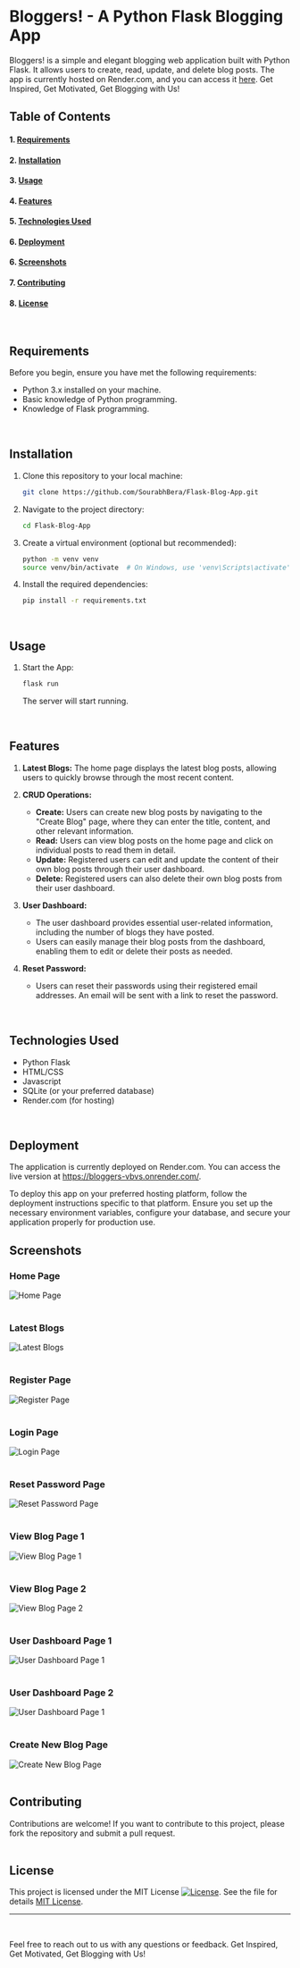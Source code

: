 # Bloggers! - A Python Flask Blogging App

Bloggers! is a simple and elegant blogging web application built with Python Flask. It allows users to create, read, update, and delete blog posts. The app is currently hosted on Render.com, and you can access it [here](https://bloggers-vbvs.onrender.com/). Get Inspired, Get Motivated, Get Blogging with Us!
<br>   

## Table of Contents

#### 1. [Requirements](#requirements)
#### 2. [Installation](#installation)
#### 3. [Usage](#usage)
#### 4. [Features](#features)
#### 5. [Technologies Used](#technologies_used)
#### 6. [Deployment](#deployment)
#### 6. [Screenshots](#screenshots)
#### 7. [Contributing](#contributing)
#### 8. [License](#license)  
<br>


## <a name="requirements">Requirements</a>

Before you begin, ensure you have met the following requirements:

- Python 3.x installed on your machine.
- Basic knowledge of Python programming.
- Knowledge of Flask programming.
<br>


## <a name="installation">Installation</a>

1. Clone this repository to your local machine:

    ```bash
    git clone https://github.com/SourabhBera/Flask-Blog-App.git
    ```

2. Navigate to the project directory:

    ```bash
    cd Flask-Blog-App
    ```

3. Create a virtual environment (optional but recommended):

    ```bash
    python -m venv venv
    source venv/bin/activate  # On Windows, use 'venv\Scripts\activate'
    ```

4. Install the required dependencies:

    ```bash
    pip install -r requirements.txt
    ```
<br>   



## <a name="usage">Usage</a>

1. Start the App:

    ```bash
    flask run
    ```

   The server will start running.

<br>   



## <a name="features">Features</a>


1. **Latest Blogs:** The home page displays the latest blog posts, allowing users to quickly browse through the most recent content.

2. **CRUD Operations:**
   - **Create:** Users can create new blog posts by navigating to the "Create Blog" page, where they can enter the title, content, and other relevant information.
   - **Read:** Users can view blog posts on the home page and click on individual posts to read them in detail.
   - **Update:** Registered users can edit and update the content of their own blog posts through their user dashboard.
   - **Delete:** Registered users can also delete their own blog posts from their user dashboard.

3. **User Dashboard:**
   - The user dashboard provides essential user-related information, including the number of blogs they have posted.
   - Users can easily manage their blog posts from the dashboard, enabling them to edit or delete their posts as needed.

4. **Reset Password:**
   - Users can reset their passwords using their registered email addresses. An email will be sent with a link to reset the password.
    
<br>   


## <a name="technologies_used">Technologies Used</a>

- Python Flask
- HTML/CSS
- Javascript
- SQLite (or your preferred database)
- Render.com (for hosting)
  
<br>   


## <a name="deployment">Deployment</a>


The application is currently deployed on Render.com. You can access the live version at https://bloggers-vbvs.onrender.com/.

To deploy this app on your preferred hosting platform, follow the deployment instructions specific to that platform. Ensure you set up the necessary environment variables, configure your database, and secure your application properly for production use.
<br>   


## <a name="screenshots">Screenshots</a>
### Home Page

![Home Page](https://github.com/SourabhBera/Flask-Blog-App/blob/5f1b15160b2bd36cbcf294df3e99a1dba87d29cf/screenshots/home_page.png)
<br>
<br> 

### Latest Blogs 

![Latest Blogs](https://github.com/SourabhBera/Flask-Blog-App/blob/5f1b15160b2bd36cbcf294df3e99a1dba87d29cf/screenshots/latestblogs.png)
<br>
<br> 

### Register Page

![Register Page](https://github.com/SourabhBera/Flask-Blog-App/blob/5f1b15160b2bd36cbcf294df3e99a1dba87d29cf/screenshots/register_page.png)
<br>
<br> 

### Login Page

![Login Page](https://github.com/SourabhBera/Flask-Blog-App/blob/5f1b15160b2bd36cbcf294df3e99a1dba87d29cf/screenshots/login_page.png)
<br>
<br> 

### Reset Password Page

![Reset Password Page](https://github.com/SourabhBera/Flask-Blog-App/blob/5f1b15160b2bd36cbcf294df3e99a1dba87d29cf/screenshots/reset_password_page.png)
<br>
<br> 

### View Blog Page 1

![View Blog Page 1](https://github.com/SourabhBera/Flask-Blog-App/blob/5f1b15160b2bd36cbcf294df3e99a1dba87d29cf/screenshots/view_blog1.png)
<br>
<br> 

### View Blog Page 2

![View Blog Page 2](https://github.com/SourabhBera/Flask-Blog-App/blob/5f1b15160b2bd36cbcf294df3e99a1dba87d29cf/screenshots/view_blog2.png)
<br>
<br> 

### User Dashboard Page 1

![User Dashboard Page 1](https://github.com/SourabhBera/Flask-Blog-App/blob/5f1b15160b2bd36cbcf294df3e99a1dba87d29cf/screenshots/user_dashboard1.png)
<br>
<br> 

### User Dashboard Page 2

![User Dashboard Page 1](https://github.com/SourabhBera/Flask-Blog-App/blob/5f1b15160b2bd36cbcf294df3e99a1dba87d29cf/screenshots/user_dashboard2.png)
<br>
<br> 

### Create New Blog Page

![Create New Blog Page](https://github.com/SourabhBera/Flask-Blog-App/blob/5f1b15160b2bd36cbcf294df3e99a1dba87d29cf/screenshots/create_new_blog_page.png)
<br>
<br> 
  


## <a name="contributing">Contributing</a>

Contributions are welcome! If you want to contribute to this project, please fork the repository and submit a pull request.  
<br>   



## <a name="license">License</a>
This project is licensed under the MIT License [![License](https://img.shields.io/badge/License-MIT-blue.svg)](LICENSE). See the file for details [MIT License](LICENSE).


---  
<br>   

Feel free to reach out to us with any questions or feedback. Get Inspired, Get Motivated, Get Blogging with Us!
